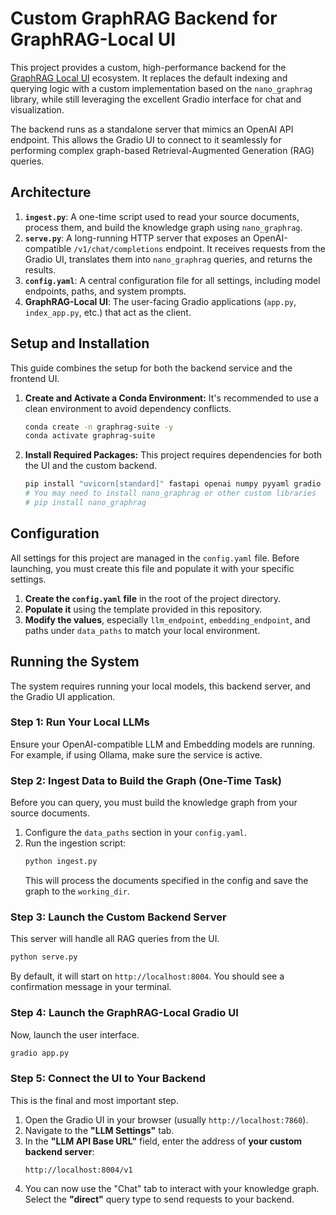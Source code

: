 # Custom GraphRAG Backend for GraphRAG-Local UI

This project provides a custom, high-performance backend for the [GraphRAG Local UI](https://github.com/Azure-Samples/graphrag-local-ui-community) ecosystem. It replaces the default indexing and querying logic with a custom implementation based on the `nano_graphrag` library, while still leveraging the excellent Gradio interface for chat and visualization.

The backend runs as a standalone server that mimics an OpenAI API endpoint. This allows the Gradio UI to connect to it seamlessly for performing complex graph-based Retrieval-Augmented Generation (RAG) queries.

## Architecture

1.  **`ingest.py`**: A one-time script used to read your source documents, process them, and build the knowledge graph using `nano_graphrag`.
2.  **`serve.py`**: A long-running HTTP server that exposes an OpenAI-compatible `/v1/chat/completions` endpoint. It receives requests from the Gradio UI, translates them into `nano_graphrag` queries, and returns the results.
3.  **`config.yaml`**: A central configuration file for all settings, including model endpoints, paths, and system prompts.
4.  **GraphRAG-Local UI**: The user-facing Gradio applications (`app.py`, `index_app.py`, etc.) that act as the client.

## Setup and Installation

This guide combines the setup for both the backend service and the frontend UI.

1.  **Create and Activate a Conda Environment:**
    It's recommended to use a clean environment to avoid dependency conflicts.
    ```bash
    conda create -n graphrag-suite -y
    conda activate graphrag-suite
    ```

2.  **Install Required Packages:**
    This project requires dependencies for both the UI and the custom backend.
    ```bash
    pip install "uvicorn[standard]" fastapi openai numpy pyyaml gradio
    # You may need to install nano_graphrag or other custom libraries
    # pip install nano_graphrag
    ```

## Configuration

All settings for this project are managed in the `config.yaml` file. Before launching, you must create this file and populate it with your specific settings.

1.  **Create the `config.yaml` file** in the root of the project directory.
2.  **Populate it** using the template provided in this repository.
3.  **Modify the values**, especially `llm_endpoint`, `embedding_endpoint`, and paths under `data_paths` to match your local environment.

## Running the System

The system requires running your local models, this backend server, and the Gradio UI application.

### Step 1: Run Your Local LLMs

Ensure your OpenAI-compatible LLM and Embedding models are running. For example, if using Ollama, make sure the service is active.

### Step 2: Ingest Data to Build the Graph (One-Time Task)

Before you can query, you must build the knowledge graph from your source documents.

1.  Configure the `data_paths` section in your `config.yaml`.
2.  Run the ingestion script:
    ```bash
    python ingest.py
    ```
    This will process the documents specified in the config and save the graph to the `working_dir`.

### Step 3: Launch the Custom Backend Server

This server will handle all RAG queries from the UI.

```bash
python serve.py
```
By default, it will start on `http://localhost:8004`. You should see a confirmation message in your terminal.

### Step 4: Launch the GraphRAG-Local Gradio UI

Now, launch the user interface.

```bash
gradio app.py
```

### Step 5: Connect the UI to Your Backend

This is the final and most important step.

1.  Open the Gradio UI in your browser (usually `http://localhost:7860`).
2.  Navigate to the **"LLM Settings"** tab.
3.  In the **"LLM API Base URL"** field, enter the address of **your custom backend server**:
    ```
    http://localhost:8004/v1
    ```
4.  You can now use the "Chat" tab to interact with your knowledge graph. Select the **"direct"** query type to send requests to your backend.